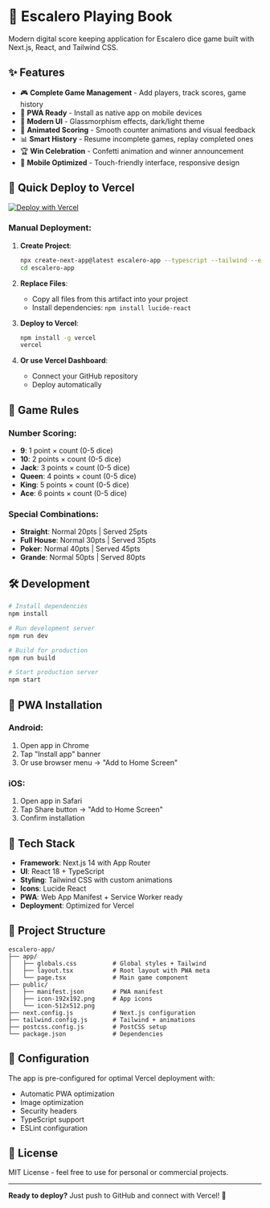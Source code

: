 # 🎲 Escalero Playing Book

Modern digital score keeping application for Escalero dice game built with Next.js, React, and Tailwind CSS.

## ✨ Features

- 🎮 **Complete Game Management** - Add players, track scores, game history
- 📱 **PWA Ready** - Install as native app on mobile devices
- 🎨 **Modern UI** - Glassmorphism effects, dark/light theme
- 🔄 **Animated Scoring** - Smooth counter animations and visual feedback
- 📊 **Smart History** - Resume incomplete games, replay completed ones
- 🏆 **Win Celebration** - Confetti animation and winner announcement
- 📱 **Mobile Optimized** - Touch-friendly interface, responsive design

## 🚀 Quick Deploy to Vercel

[![Deploy with Vercel](https://vercel.com/button)](https://vercel.com/new/clone?repository-url=https://github.com/your-username/escalero-app)

### Manual Deployment:

1. **Create Project**:
   ```bash
   npx create-next-app@latest escalero-app --typescript --tailwind --eslint --app
   cd escalero-app
   ```

2. **Replace Files**:
   - Copy all files from this artifact into your project
   - Install dependencies: `npm install lucide-react`

3. **Deploy to Vercel**:
   ```bash
   npm install -g vercel
   vercel
   ```

4. **Or use Vercel Dashboard**:
   - Connect your GitHub repository
   - Deploy automatically

## 🎯 Game Rules

### Number Scoring:
- **9**: 1 point × count (0-5 dice)
- **10**: 2 points × count (0-5 dice)  
- **Jack**: 3 points × count (0-5 dice)
- **Queen**: 4 points × count (0-5 dice)
- **King**: 5 points × count (0-5 dice)
- **Ace**: 6 points × count (0-5 dice)

### Special Combinations:
- **Straight**: Normal 20pts | Served 25pts
- **Full House**: Normal 30pts | Served 35pts  
- **Poker**: Normal 40pts | Served 45pts
- **Grande**: Normal 50pts | Served 80pts

## 🛠️ Development

```bash
# Install dependencies
npm install

# Run development server
npm run dev

# Build for production
npm run build

# Start production server
npm start
```

## 📱 PWA Installation

### Android:
1. Open app in Chrome
2. Tap "Install app" banner
3. Or use browser menu → "Add to Home Screen"

### iOS:
1. Open app in Safari
2. Tap Share button → "Add to Home Screen"
3. Confirm installation

## 🎨 Tech Stack

- **Framework**: Next.js 14 with App Router
- **UI**: React 18 + TypeScript
- **Styling**: Tailwind CSS with custom animations
- **Icons**: Lucide React
- **PWA**: Web App Manifest + Service Worker ready
- **Deployment**: Optimized for Vercel

## 📁 Project Structure

```
escalero-app/
├── app/
│   ├── globals.css          # Global styles + Tailwind
│   ├── layout.tsx           # Root layout with PWA meta
│   └── page.tsx             # Main game component
├── public/
│   ├── manifest.json        # PWA manifest
│   ├── icon-192x192.png     # App icons
│   └── icon-512x512.png
├── next.config.js           # Next.js configuration
├── tailwind.config.js       # Tailwind + animations
├── postcss.config.js        # PostCSS setup
└── package.json             # Dependencies
```

## 🔧 Configuration

The app is pre-configured for optimal Vercel deployment with:
- Automatic PWA optimization
- Image optimization
- Security headers
- TypeScript support
- ESLint configuration

## 📄 License

MIT License - feel free to use for personal or commercial projects.

---

**Ready to deploy?** Just push to GitHub and connect with Vercel! 🚀